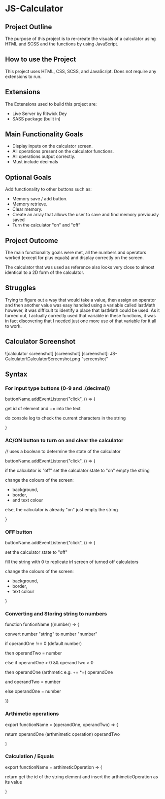 # JS-Calculator

## Project Outline

The purpose of this project is to re-create the visuals of a calculator using HTML and SCSS and the functions by using JavaScript.

## How to use the Project

This project uses HTML, CSS, SCSS, and JavaScript. Does not require any extensions to run.

## Extensions

The Extensions used to build this project are:

-   Live Server by Ritwick Dey
-   SASS package (built in)

## Main Functionality Goals

-   Display inputs on the calculator screen.
-   All operations present on the calculator functions.
-   All operations output correctly.
-   Must include decimals

## Optional Goals

Add functionality to other buttons such as:

-   Memory save / add button.
-   Memory retrieve.
-   Clear memory.
-   Create an array that allows the user to save and find memory previously saved
-   Turn the calculator "on" and "off"

## Project Outcome

The main functionality goals were met, all the numbers and operators worked (except for plus equals) and display correctly on the screen.

The calculator that was used as reference also looks very close to almost identical to a 2D form of the calculator.

## Struggles

Trying to figure out a way that would take a value, then assign an operator and then another value was easy handled using a variable called lastMath however, it was difficult to identify a place that lastMath could be used. As it turned out, I actually correctly used that variable in these functions, it was in fact discovering that I needed just one more use of that variable for it all to work.

## Calculator Screenshot

![calculator screenshot] [screenshot]
[screenshot]: JS-Calculator\CalculatorScreenshot.png "screenshot"

## Syntax

### For input type buttons (0-9 and .(decimal))

buttonName.addEventListener("click", () => {

get id of element and += into the text

do console log to check the current characters in the string

}

### AC/ON button to turn on and clear the calculator

// uses a boolean to determine the state of the calculator

buttonName.addEventListener("click", () => {

if the calculator is "off"
set the calculator state to "on"
empty the string

change the colours of the screen:

-   background,
-   border,
-   and text colour

else, the calculator is already "on"
just empty the string

}

### OFF button

buttonName.addEventListener("click", () => {

set the calculator state to "off"

fill the string with 0 to replicate irl screen of turned off calculators

change the colours of the screen:

-   background,
-   border,
-   text colour

}

### Converting and Storing string to numbers

function funtionName ((number) =>
{

convert number "string" to number "number"

if operandOne !== 0 (default number)

then operandTwo = number

else if operandOne > 0 && operandTwo > 0

then operandOne (arthmetic e.g. += \*=) operandOne

and operandTwo = number

else
operandOne = number

})

### Arthimetic operations

export functionName = (operandOne, operandTwo) =>
{

return operandOne (arthmimetic operation) operandTwo

}

### Calculation / Equals

export functionName = arthimeticOperation =>
{

return get the id of the string element and insert the arthimeticOperation as its value

}
